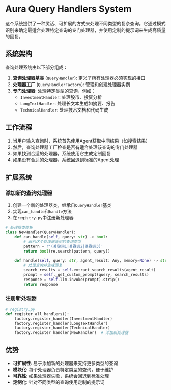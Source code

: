 # Aura Query Handlers System

这个系统提供了一种灵活、可扩展的方式来处理不同类型的复杂查询。它通过模式识别来确定最适合处理特定查询的专门处理器，并使用定制的提示词来生成高质量的回复。

## 系统架构

查询处理系统由以下部分组成：

1. **查询处理器基类** (`QueryHandler`): 定义了所有处理器必须实现的接口
2. **处理器工厂** (`QueryHandlerFactory`): 管理和创建处理器实例
3. **专门处理器**: 处理特定类型的查询，例如：
   - `InvestmentHandler`: 处理股市、投资分析
   - `LongTextHandler`: 处理长文本生成如摘要、报告
   - `TechnicalHandler`: 处理技术文档和代码生成

## 工作流程

1. 当用户输入查询时，系统首先使用Agent获取中间结果（如搜索结果）
2. 然后，查询处理器工厂检查是否有适合处理该查询的专门处理器
3. 如果找到合适的处理器，系统使用它生成定制回复
4. 如果没有合适的处理器，系统回退到标准的Agent处理

## 扩展系统

### 添加新的查询处理器

1. 创建一个新的处理器类，继承自`QueryHandler`基类
2. 实现`can_handle`和`handle`方法
3. 在`registry.py`中注册新处理器

```python
# 处理器类模板
class NewHandler(QueryHandler):
    def can_handle(self, query: str) -> bool:
        # 识别这个处理器适用的查询类型
        pattern = r'(关键词1|关键词2|关键词3)'
        return bool(re.search(pattern, query))
    
    def handle(self, query: str, agent_result: Any, memory=None) -> str:
        # 处理查询并生成回复
        search_results = self.extract_search_results(agent_result)
        prompt = self._get_custom_prompt(query, search_results)
        response = self.llm.invoke(prompt).strip()
        return response
```

### 注册新处理器

```python
# registry.py
def register_all_handlers():
    factory.register_handler(InvestmentHandler)
    factory.register_handler(LongTextHandler)
    factory.register_handler(TechnicalHandler)
    factory.register_handler(NewHandler)  # 添加新处理器
```

## 优势

- **可扩展性**: 易于添加新的处理器来支持更多类型的查询
- **模块化**: 每个处理器负责特定类型的查询，便于维护
- **可靠性**: 如果处理器失败，系统会回退到标准处理
- **定制化**: 针对不同类型的查询使用定制的提示词
